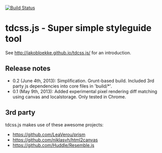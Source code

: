 [![Build Status](https://travis-ci.org/jakobloekke/tdcss.js.png?branch=master)](https://travis-ci.org/jakobloekke/tdcss.js)

tdcss.js - Super simple styleguide tool
================

See http://jakobloekke.github.io/tdcss.js/ for an introduction.

Release notes
---

- 0.2 (June 4th, 2013): Simplification. Grunt-based build. Included 3rd party js dependencies into core files in 'build/*'.
- 0.1 (May 9th, 2013): Added experimental pixel rendering diff matching using canvas and localstorage. Only tested in Chrome.

3rd party
---

tdcss.js makes use of these awesome projects:

- https://github.com/LeaVerou/prism
- https://github.com/niklasvh/html2canvas
- https://github.com/Huddle/Resemble.js
